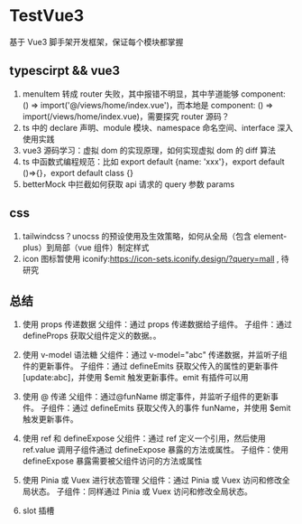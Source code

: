 # TestVue3

基于 Vue3 脚手架开发框架，保证每个模块都掌握

## typescirpt && vue3

1.  menuItem 转成 router 失败，其中报错不明显，其中芋道能够 component: () => import('@/views/home/index.vue')，而本地是 component: () => import(/views/home/index.vue)，需要探究 router 源码？
2.  ts 中的 declare 声明、module 模块、namespace 命名空间、interface 深入使用实践
3.  vue3 源码学习：虚拟 dom 的实现原理，如何实现虚拟 dom 的 diff 算法
4.  ts 中函数式编程规范：比如 export default {name: 'xxx'}，export default ()=>{}，export default class {}
5.  betterMock 中拦截如何获取 api 请求的 query 参数 params

## css

1. tailwindcss？unocss 的预设使用及生效策略，如何从全局（包含 element-plus）到局部（vue 组件）制定样式
2. icon 图标暂使用 iconify:https://icon-sets.iconify.design/?query=mall , 待研究

## 总结

1. 使用 props 传递数据
   父组件：通过 props 传递数据给子组件。
   子组件：通过 defineProps 获取父组件定义的数据。。

2. 使用 v-model 语法糖
   父组件：通过 v-model="abc" 传递数据，并监听子组件的更新事件。
   子组件：通过 defineEmits 获取父传入的属性的更新事件[update:abc]，并使用 $emit 触发更新事件。emit 有插件可以用

3. 使用 @ 传递
   父组件：通过@funName 绑定事件，并监听子组件的更新事件。
   子组件：通过 defineEmits 获取父传入的事件 funName，并使用 $emit 触发更新事件。
4. 使用 ref 和 defineExpose
   父组件：通过 ref 定义一个引用，然后使用 ref.value 调用子组件通过 defineExpose 暴露的方法或属性。
   子组件：使用 defineExpose 暴露需要被父组件访问的方法或属性

5. 使用 Pinia 或 Vuex 进行状态管理
   父组件：通过 Pinia 或 Vuex 访问和修改全局状态。
   子组件：同样通过 Pinia 或 Vuex 访问和修改全局状态。
6. slot 插槽
